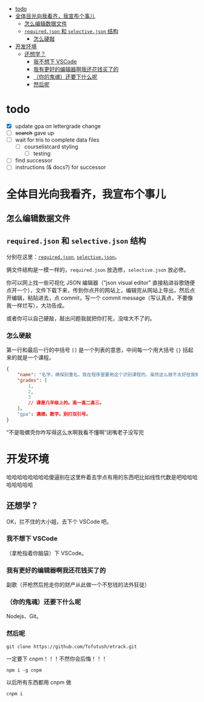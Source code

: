 - [todo](#todo)
- [全体目光向我看齐，我宣布个事儿](#全体目光向我看齐我宣布个事儿)
  - [怎么编辑数据文件](#怎么编辑数据文件)
  - [`required.json` 和 `selective.json` 结构](#requiredjson-和-selectivejson-结构)
    - [怎么硬敲](#怎么硬敲)
- [开发环境](#开发环境)
  - [还想学？](#还想学)
    - [我不想下 VSCode](#我不想下-vscode)
    - [我有更好的编辑器啊我还花钱买了的](#我有更好的编辑器啊我还花钱买了的)
    - [（你的鬼魂）还要下什么呢](#你的鬼魂还要下什么呢)
    - [然后呢](#然后呢)


# todo

- [x] update gpa on lettergrade change
- [ ] ~~search~~ gave up
- [ ] wait for tris to complete data files
  - [ ] courselistcard styling
    - [ ] testing
- [ ] find successor
- [ ] instructions (& docs?) for successor

# 全体目光向我看齐，我宣布个事儿

## 怎么编辑数据文件

## `required.json` 和 `selective.json` 结构

分别在这里：[`required.json`](/src/data/required.json), [`selective.json`](/src/data/selective.json)。

俩文件结构是一模一样的，`required.json` 放选修，`selective.json` 放必修。

你可以网上找一些可视化 JSON 编辑器（"json visual editor" 直接粘进谷歌随便点开一个），文件下载下来，传到你点开的网站上，编辑完从网站上导出，然后点开编辑，粘贴进去，点 commit，写一个 commit message（写认真点，不要像我一样烂写），大功告成。

或者你可以自己硬敲，敲出问题我就把你打死，没啥大不了的。

### 怎么硬敲

第一行和最后一行的中括号 `[]` 是一个列表的意思，中间每一个用大括号 `{}` 括起来的就是一个课程。

```json
{
    "name": "名字。确保别重名，我在程序里要用这个识别课程的，虽然这么做不太好但我懒得管",
    "grades": [
        1,
        2,
        3
        // 课是几年级上的。高一高二高三。
    ]，
    "gpa": 满绩。数字。别打双引号。
}
```

“不是吸螺壳你咋写得这么水啊我看不懂啊”闭嘴老子没写完

# 开发环境

哈哈哈哈哈哈哈哈傻逼别在这里杵着去学点有用的东西吧比如线性代数是吧哈哈哈哈哈哈哈哈

## 还想学？

OK，拦不住的大小姐，去下个 VSCode 吧。

### 我不想下 VSCode

（拿枪指着你脑袋）下 VSCode。

### 我有更好的编辑器啊我还花钱买了的

副歌（开枪然后抢走你的财产从此做一个不愁钱的法外狂徒）

### （你的鬼魂）还要下什么呢

Nodejs、Git。

### 然后呢

`git clone https://github.com/Tofutush/etrack.git`

一定要下 cnpm！！！不然你会后悔！！！

`npm i -g cnpm`

以后所有东西都用 cnpm 做

`cnpm i`
